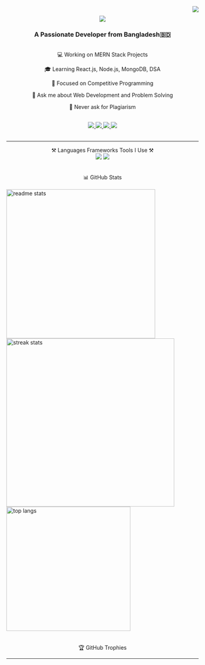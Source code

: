 <img align="right" src="https://visitor-badge.laobi.icu/badge?page_id=anas20023.anas20023" /> <h1 align="center"> <img src="https://readme-typing-svg.herokuapp.com/?font=Righteous&size=35&center=true&vCenter=true&width=500&height=70&duration=5000&lines=Hi+There!+I'm+Anas+Ibn+Belal+🚀;+Competitive+Programmer+and+MERN+Developer;" /> </h1> <h3 align="center">A Passionate Developer from Bangladesh🇧🇩</h3> <br/> <div align="center">
💻 Working on MERN Stack Projects

🎓 Learning React.js, Node.js, MongoDB, DSA

🎯 Focused on Competitive Programming

💬 Ask me about Web Development and Problem Solving

👀 Never ask for Plagiarism

<div/> <br/> <div align="center"> <a href="mailto:anasibnebelal400@gmail.com"> <img src="https://img.shields.io/badge/Gmail-333333?style=for-the-badge&logo=gmail&logoColor=red" /> </a> <a href="https://linkedin.com/in/anasibelal004" target="_blank"> <img src="https://img.shields.io/badge/LinkedIn-0077B5?style=for-the-badge&logo=linkedin&logoColor=white" target="_blank" /> </a> <a href="https://codeforces.com/profile/alpha004" target="_blank"> <img src="https://img.shields.io/badge/Codeforces-1F8ACB?style=for-the-badge&logo=codeforces&logoColor=white" target="_blank" /> </a> <a href="https://portfolio-anas20023.vercel.app/" target="_blank"> <img src="https://img.shields.io/badge/Portfolio-FF5722?style=for-the-badge&logo=todoist&logoColor=white" target="_blank" /> </a> </div> <br/> <hr/>
⚒️ Languages Frameworks Tools I Use ⚒️
<br/> <div align="center"> <img src="https://skillicons.dev/icons?i=html,css,tailwind,javascript,typescript,react,nodejs,mongodb,express" /> <img src="https://skillicons.dev/icons?i=c,cpp,python,vscode,git,github,figma,redux,photoshop" /><br> </div> <br/> <br/>
📊 GitHub Stats
<br/> <br/> <div align=left> <img width=390 src="https://awesome-github-stats.azurewebsites.net/user-stats/anas20023?cardType=github&theme=react&preferLogin=true" alt="readme stats" /> <img width=440 src="https://github-readme-streak-stats-salesp07.vercel.app/?user=anas20023&count_private=true&theme=react&border_radius=10" alt="streak stats"/> <img width=325 align="center" src="https://github-readme-stats-salesp07.vercel.app/api/top-langs/?username=anas20023&hide=HTML&langs_count=8&layout=compact&theme=react&border_radius=10&size_weight=0.5&count_weight=0.5&exclude_repo=github-readme-stats" alt="top langs" /> </div> <br/> <br/>
🏆 GitHub Trophies
<br/>

<hr/>
<br/><br/>
